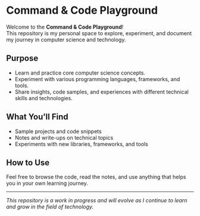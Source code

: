 # Command & Code Playground

Welcome to the **Command & Code Playground**!  
This repository is my personal space to explore, experiment, and document my journey in computer science and technology.

## Purpose

- Learn and practice core computer science concepts.
- Experiment with various programming languages, frameworks, and tools.
- Share insights, code samples, and experiences with different technical skills and technologies.

## What You'll Find

- Sample projects and code snippets
- Notes and write-ups on technical topics
- Experiments with new libraries, frameworks, and tools

## How to Use

Feel free to browse the code, read the notes, and use anything that helps you in your own learning journey.

---

*This repository is a work in progress and will evolve as I continue to learn and grow in the field of technology.*